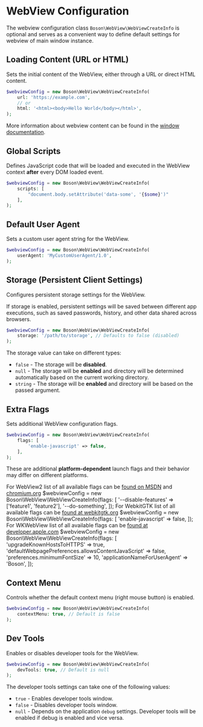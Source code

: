 
# WebView Configuration

<primary-label ref="configuration"/>
<show-structure for="chapter" depth="2"/>

The webview configuration class `Boson\WebView\WebViewCreateInfo` is
<tooltip term="optional class">optional</tooltip> and serves as a convenient way to 
define default settings for webview of main window instance.


## Loading Content (URL or HTML)
<secondary-label ref="config-and-runtime"/>

Sets the initial content of the WebView, either through a URL or direct HTML content.

```php
$webviewConfig = new Boson\WebView\WebViewCreateInfo( 
    url: 'https://example.com',
    // or
    html: '<html><body>Hello World</body></html>',
);
```

<note>
More information about webview content can be found in 
the <a href="webview.md#html-content">window documentation</a>.
</note>


## Global Scripts
<secondary-label ref="config-and-runtime"/>

Defines JavaScript code that will be loaded and executed in the
WebView context <b>after</b> every DOM loaded event.

```php
$webviewConfig = new Boson\WebView\WebViewCreateInfo( 
    scripts: [
        "document.body.setAttribute('data-some', '{$some}')"
    ],
);
```


## Default User Agent
<secondary-label ref="config-only"/>

Sets a custom user agent string for the WebView.

```php
$webviewConfig = new Boson\WebView\WebViewCreateInfo( 
    userAgent: 'MyCustomUserAgent/1.0',
);
```


## Storage (Persistent Client Settings)
<secondary-label ref="config-only"/>

Configures persistent storage settings for the WebView.

If storage is enabled, persistent settings will be saved between
different app executions, such as saved passwords, history, and other data
shared across browsers.

```php
$webviewConfig = new Boson\WebView\WebViewCreateInfo( 
    storage: '/path/to/storage', // Defaults to false (disabled)
);
```

The storage value can take on different types:
- `false` - The storage will be **disabled**.
- `null` - The storage will be **enabled** and directory will be
  determined automatically based on the current working directory.
- `string` - The storage will be **enabled** and directory will be
  based on the passed argument.


## Extra Flags
<secondary-label ref="config-only"/>

Sets additional WebView configuration flags.

```php
$webviewConfig = new Boson\WebView\WebViewCreateInfo( 
    flags: [
        'enable-javascript' => false,
    ],
);
```

These are additional <b>platform-dependent</b> launch flags and their behavior may
differ on different platforms.

<tabs>
<tab title="Windows">
    For WebView2 list of all available flags can be 
    <a href="https://learn.microsoft.com/en-us/dotnet/api/microsoft.web.webview2.core.corewebview2environmentoptions.additionalbrowserarguments">found on MSDN</a>
    and <a href="https://www.chromium.org/developers/how-tos/run-chromium-with-flags/">chromium.org</a>
    <code-block lang="PHP">
    $webviewConfig = new Boson\WebView\WebViewCreateInfo(flags: [
        '--disable-features' => ['feature1', 'feature2'],
        '--do-something',
    ]);
    </code-block>
</tab>
<tab title="Linux (GTK)">
    For WebkitGTK list of all available flags can be 
    <a href="https://webkitgtk.org/reference/webkitgtk/stable/class.Settings.html#properties">found at webkitgtk.org</a>
    <code-block lang="PHP">
    $webviewConfig = new Boson\WebView\WebViewCreateInfo(flags: [
        'enable-javascript' => false,
    ]);
    </code-block>
</tab>
<tab title="MacOS">
    For WKWebView list of all available flags can be 
    <a href="https://developer.apple.com/documentation/webkit/wkwebviewconfiguration">found at developer.apple.com</a>
    <code-block lang="PHP">
    $webviewConfig = new Boson\WebView\WebViewCreateInfo(flags: [
         'upgradeKnownHostsToHTTPS' => true,
         'defaultWebpagePreferences.allowsContentJavaScript' => false,
         'preferences.minimumFontSize' => 10,
         'applicationNameForUserAgent' => 'Boson',
    ]);
    </code-block>
</tab>
</tabs>


## Context Menu
<secondary-label ref="config-only"/>

Controls whether the default context menu (right mouse button) is enabled.

```php
$webviewConfig = new Boson\WebView\WebViewCreateInfo( 
    contextMenu: true, // Default is false
);
```


## Dev Tools
<secondary-label ref="config-only"/>

Enables or disables developer tools for the WebView.

```php
$webviewConfig = new Boson\WebView\WebViewCreateInfo( 
    devTools: true, // Default is null
);
```

The developer tools settings can take one of the following values:
- `true` - Enables developer tools window.
- `false` - Disables developer tools window.
- `null` - Depends on the application `debug` settings.
  Developer tools will be enabled if debug is enabled and vice versa.
